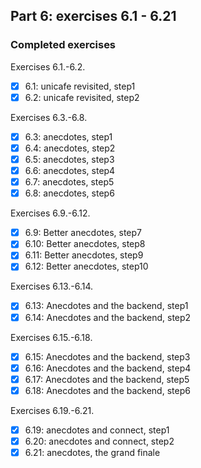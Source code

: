 ## Part 6: exercises 6.1 - 6.21

### Completed exercises

Exercises 6.1.-6.2.

- [x] 6.1: unicafe revisited, step1
- [x] 6.2: unicafe revisited, step2

Exercises 6.3.-6.8.

- [x] 6.3: anecdotes, step1
- [x] 6.4: anecdotes, step2
- [x] 6.5: anecdotes, step3
- [x] 6.6: anecdotes, step4
- [x] 6.7: anecdotes, step5
- [x] 6.8: anecdotes, step6

Exercises 6.9.-6.12.

- [x] 6.9: Better anecdotes, step7
- [x] 6.10: Better anecdotes, step8
- [x] 6.11: Better anecdotes, step9
- [x] 6.12: Better anecdotes, step10

Exercises 6.13.-6.14.

- [x] 6.13: Anecdotes and the backend, step1
- [x] 6.14: Anecdotes and the backend, step2

Exercises 6.15.-6.18.

- [x] 6.15: Anecdotes and the backend, step3
- [x] 6.16: Anecdotes and the backend, step4
- [x] 6.17: Anecdotes and the backend, step5
- [x] 6.18: Anecdotes and the backend, step6

Exercises 6.19.-6.21.

- [x] 6.19: anecdotes and connect, step1
- [x] 6.20: anecdotes and connect, step2
- [x] 6.21: anecdotes, the grand finale